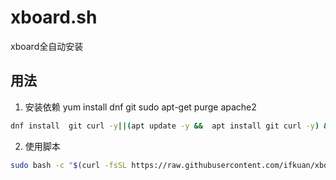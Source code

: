 # xboard.sh

xboard全自动安装

## 用法
 
1. 安装依赖
yum install dnf git
sudo apt-get purge apache2

```bash
dnf install  git curl -y||(apt update -y &&  apt install git curl -y) && bash -c "$(curl -fsSL https://get.docker.com)"
```

2. 使用脚本

```bash
sudo bash -c "$(curl -fsSL https://raw.githubusercontent.com/ifkuan/xboard.sh/master/xboard.sh)"
```
